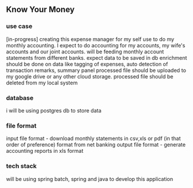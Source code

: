 ## Know Your Money

### use case
[in-progress] creating this expense manager for my self use to do my monthly accounting. 
I expect to do accounting for my accounts, my wife's accounts and our joint accounts.
will be feeding monthly account statements from different banks. 
expect data to be saved in db
enrichment should be done on data like tagging of expenses, auto detection of transaction remarks, summary panel
processed file should be uploaded to my google drive or any other cloud storage.
processed file should be deleted from my local system 

### database
i will be using postgres db to store data

### file format
input file format - download monthly statements in csv,xls or pdf (in that order of preference) format from net banking
output file format - generate accounting reports in xls format

### tech stack
will be using spring batch, spring and java to develop this application
